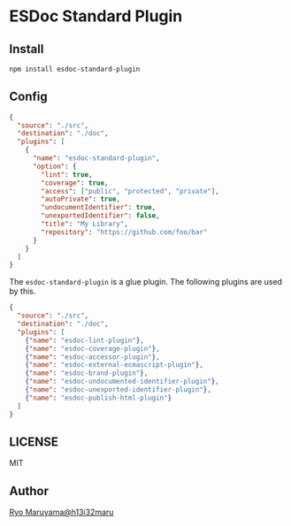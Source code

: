 # ESDoc Standard Plugin
## Install
```bash
npm install esdoc-standard-plugin
```

## Config
```json
{
  "source": "./src",
  "destination": "./doc",
  "plugins": [
    {
      "name": "esdoc-standard-plugin",
      "option": {
        "lint": true,
        "coverage": true,
        "access": ["public", "protected", "private"],
        "autoPrivate": true,
        "undocumentIdentifier": true,
        "unexportedIdentifier": false,
        "title": "My Library",
        "repository": "https://github.com/foo/bar"
      }
    }
  ]
}
```

The `esdoc-standard-plugin` is a glue plugin. The following plugins are used by this.
```json
{
  "source": "./src",
  "destination": "./doc",
  "plugins": [
    {"name": "esdoc-lint-plugin"},
    {"name": "esdoc-coverage-plugin"},
    {"name": "esdoc-accessor-plugin"},
    {"name": "esdoc-external-ecmascript-plugin"},
    {"name": "esdoc-brand-plugin"},
    {"name": "esdoc-undocumented-identifier-plugin"},
    {"name": "esdoc-unexported-identifier-plugin"},
    {"name": "esdoc-publish-html-plugin"}
  ]
}
```

## LICENSE
MIT

## Author
[Ryo Maruyama@h13i32maru](https://github.com/h13i32maru)
